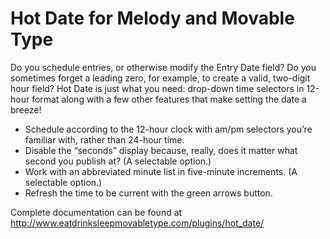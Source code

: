 # Hot Date for Melody and Movable Type

Do you schedule entries, or otherwise modify the Entry Date field? Do you sometimes forget a leading zero, for example, to create a valid, two-digit hour field? Hot Date is just what you need: drop-down time selectors in 12-hour format along with a few other features that make setting the date a breeze!

* Schedule according to the 12-hour clock with am/pm selectors you’re familiar with, rather than 24-hour time.
* Disable the “seconds” display because, really, does it matter what second you publish at? (A selectable option.)
* Work with an abbreviated minute list in five-minute increments. (A selectable option.)
* Refresh the time to be current with the green arrows button.

Complete documentation can be found at http://www.eatdrinksleepmovabletype.com/plugins/hot_date/
